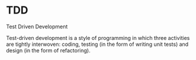 # TDD


Test Driven Development

Test-driven development is a style of programming in which three
activities are tightly interwoven: coding, testing (in the form of
writing unit tests) and design (in the form of refactoring).

